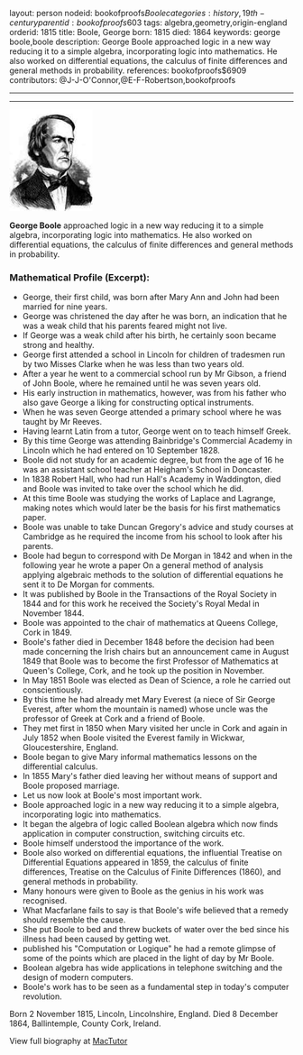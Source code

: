 layout: person
nodeid: bookofproofs$Boole
categories: history,19th-century
parentid: bookofproofs$603
tags: algebra,geometry,origin-england
orderid: 1815
title: Boole, George
born: 1815
died: 1864
keywords: george boole,boole
description: George Boole approached logic in a new way reducing it to a simple algebra, incorporating logic into mathematics. He also worked on differential equations, the calculus of finite differences and general methods in probability.
references: bookofproofs$6909
contributors: @J-J-O'Connor,@E-F-Robertson,bookofproofs

---



---

![Boole.jpg](https://github.com/bookofproofs/bookofproofs.github.io/blob/main/_sources/_assets/images/portraits/Boole.jpg?raw=true)

**George Boole** approached logic in a new way reducing it to a simple algebra, incorporating logic into mathematics. He also worked on differential equations, the calculus of finite differences and general methods in probability.

### Mathematical Profile (Excerpt):
* George, their first child, was born after Mary Ann and John had been married for nine years.
* George was christened the day after he was born, an indication that he was a weak child that his parents feared might not live.
* If George was a weak child after his birth, he certainly soon became strong and healthy.
* George first attended a school in Lincoln for children of tradesmen run by two Misses Clarke when he was less than two years old.
* After a year he went to a commercial school run by Mr Gibson, a friend of John Boole, where he remained until he was seven years old.
* His early instruction in mathematics, however, was from his father who also gave George a liking for constructing optical instruments.
* When he was seven George attended a primary school where he was taught by Mr Reeves.
* Having learnt Latin from a tutor, George went on to teach himself Greek.
* By this time George was attending Bainbridge's Commercial Academy in Lincoln which he had entered on 10 September 1828.
* Boole did not study for an academic degree, but from the age of 16 he was an assistant school teacher at Heigham's School in Doncaster.
* In 1838 Robert Hall, who had run Hall's Academy in Waddington, died and Boole was invited to take over the school which he did.
* At this time Boole was studying the works of Laplace and Lagrange, making notes which would later be the basis for his first mathematics paper.
* Boole was unable to take Duncan Gregory's advice and study courses at Cambridge as he required the income from his school to look after his parents.
* Boole had begun to correspond with De Morgan in 1842 and when in the following year he wrote a paper On a general method of analysis applying algebraic methods to the solution of differential equations he sent it to De Morgan for comments.
* It was published by Boole in the Transactions of the Royal Society in 1844 and for this work he received the Society's Royal Medal in November 1844.
* Boole was appointed to the chair of mathematics at Queens College, Cork in 1849.
* Boole's father died in December 1848 before the decision had been made concerning the Irish chairs but an announcement came in August 1849 that Boole was to become the first Professor of Mathematics at Queen's College, Cork, and he took up the position in November.
* In May 1851 Boole was elected as Dean of Science, a role he carried out conscientiously.
* By this time he had already met Mary Everest (a niece of Sir George Everest, after whom the mountain is named) whose uncle was the professor of Greek at Cork and a friend of Boole.
* They met first in 1850 when Mary visited her uncle in Cork and again in July 1852 when Boole visited the Everest family in Wickwar, Gloucestershire, England.
* Boole began to give Mary informal mathematics lessons on the differential calculus.
* In 1855 Mary's father died leaving her without means of support and Boole proposed marriage.
* Let us now look at Boole's most important work.
* Boole approached logic in a new way reducing it to a simple algebra, incorporating logic into mathematics.
* It began the algebra of logic called Boolean algebra which now finds application in computer construction, switching circuits etc.
* Boole himself understood the importance of the work.
* Boole also worked on differential equations, the influential Treatise on Differential Equations appeared in 1859, the calculus of finite differences, Treatise on the Calculus of Finite Differences (1860), and general methods in probability.
* Many honours were given to Boole as the genius in his work was recognised.
* What Macfarlane fails to say is that Boole's wife believed that a remedy should resemble the cause.
* She put Boole to bed and threw buckets of water over the bed since his illness had been caused by getting wet.
* published his "Computation or Logique" he had a remote glimpse of some of the points which are placed in the light of day by Mr Boole.
* Boolean algebra has wide applications in telephone switching and the design of modern computers.
* Boole's work has to be seen as a fundamental step in today's computer revolution.

Born 2 November 1815, Lincoln, Lincolnshire, England. Died 8 December 1864, Ballintemple, County Cork, Ireland.

View full biography at [MacTutor](https://mathshistory.st-andrews.ac.uk/Biographies/Boole/)
